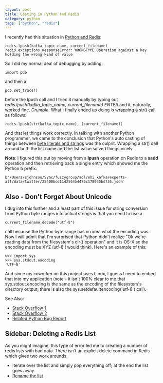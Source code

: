 ```yaml
---
layout: post
title: Casting in Python and Redis
category: python
tags: ["python", "redis"]
---
```

I recently had this situation in [Python and Redis](https://redislabs.com/lp/python-redis/):

    redis.lpush(kafka_topic_name, current_filename)
    redis.exceptions.ResponseError: WRONGTYPE Operation against a key holding the wrong kind of value

So I did my normal deal of debugging by adding:

    import pdb

and then a:

    pdb.set_trace()

before the lpush call and I tried it manually by typing out *redis.lpush(kafka_topic_name, current_filename) ENTER* and it, naturally, worked fine.  *Grumble*. What I finally ended up doing is wrapping a str() call as follows:

    redis.lpush(str(kafka_topic_name), (current_filename))
    
And that let things work correctly.  In talking with another Python programmer, we came to the conclusion that Python's auto casting of things between [byte literals and strings](https://stackoverflow.com/questions/6269765/what-does-the-b-character-do-in-front-of-a-string-literal) was the culprit.  Wrapping a str() call around both the list name and the list value solved things nicely.

**Note**: I figured this out by moving from a **lpush** operation on Redis to a **sadd** operation and then retrieving back a single entry which showed me the Python b prefix: 

    b'/Users/sjohnson/Sync/fuzzygroup/adl/ohi_kafka/experts-all/data/twitter/25400bcd1142564b4476c178935bd736.json'
    

## Also - Don't Forget About Unicode

I dug into this further and a least part of this issue for string conversion from Python byte ranges into actual strings is that you need to use a 

    current_filename.decode("utf-8")

call because the Python byte range has no idea what the encoding was.  Now I will admit that I'm surprised that Python didn't realize "Ok we're reading data from the filesystem's dir() operation" and it is OS-X so the encoding must be XYZ (utf-8 I would think).  Here's an example of this:

    >>> import sys
    >>> sys.stdout.encoding
    'UTF-8'

And since my coworker on this project uses Linux, I guess I need to embed that into my application (note - it isn't 100% clear to me that sys.stdout.encoding is the same as the encoding of the filesystem's directory output; there is also the  sys.setdefaultencoding('utf-8') call).

See Also:

* [Stack Overflow 1](https://stackoverflow.com/questions/27848037/python-unicodedecodeerror-while-listing-directory)
* [Stack Overflow 2](https://stackoverflow.com/questions/606191/convert-bytes-to-a-string)
* [Related Python Bug Report](https://bugs.python.org/issue17860)

## Sidebar: Deleting a Redis List

As you might imagine, this type of error led me to creating a number of redis lists with bad data. There isn't an explicit delete command in Redis which gives two work arounds:

* Iterate over the list and simply pop everything off; at the end the list goes away
* [Rename the list](https://www.redisgreen.net/blog/deleting-large-lists/)